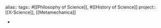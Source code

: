 alias::
tags:: #[[Philosophy of Science]], #[[History of Science]]
project:: [[X-Science]], [[Metamechanica]]

-